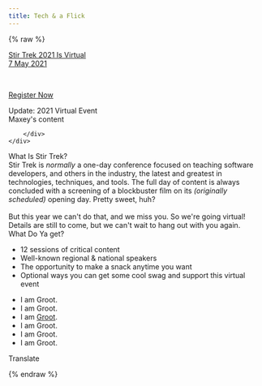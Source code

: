 ```yaml
---
title: Tech & a Flick
---
```



{% raw %}
<div class="row" id="stirTrekHeroContainer">
    <!-- <a href="https://www.marktapparel.com/store/c55/Stir_Trek.html" target="_blank" rel="noopener noreferrer">
        <div id="dateAndCostContainer" class="comic-panel-body comic-panel-subdued">
            2020 is Cancelled<br>
            <p style="font-size: .7em">but you can support us by visiting</p>
            <p class="registerNow" style="font-size: 1.7em">STORE TREK</p>
            <br>
        </div> -->
    <!--</a>-->
    <!-- <div id="dateAndCostContainer" class="comic-panel-body comic-panel-subdued">
        <p class="date">Stir Trek - Columbus, OH</p>
        <p class="date">1 May 2020</p>
    </div> -->
    <a href="https://www.youtube.com/stirtrek" target="_blank" rel="noopener noreferrer">
        <div id="dateAndCostContainer" class="comic-panel-body comic-panel-subdued">
            <p class="date">Stir Trek 2021 Is Virtual<br>7 May 2021</p>
            <br>
            <p class="registerNow">Register Now</p>
        </div>
    </a>
    <!-- <a href="https://sessionize.com/stir-trek-2020/" target="_blank" rel="noopener noreferrer">
        <div id="dateAndCostContainer" class="comic-panel-body comic-panel-subdued">
            <p class="date">CFP is Open!</p>
            <p class="registerNow">Click here to submit your talks</p>
        </div>
    </a> -->
</div>

<div class="row">
    <div class="col-md-12">
        <div class="comic-panel-header comic-panel-gold offset">
            Update: 2021 Virtual Event
        </div>
        <div class="comic-panel-body with-header">
            Maxey's content
            
        </div>
    </div>
</div>

<div class="row">
    <div class="col-md-6">
        <div class="comic-panel-header offset">
            What Is Stir Trek?
        </div>
        <div class="comic-panel-body with-header">
            Stir Trek is <em>normally</em> a one-day conference focused on teaching software developers, and others in the industry, the latest and greatest in technologies, techniques, and tools. The full day of content is always concluded with a screening of a blockbuster film on its <i>(originally scheduled)</i> opening day. Pretty sweet, huh?
            <br>
            <br>
            <!--<a href="https://goo.gl/maps/wVdUQNDfXd9Zxd2P8">AMC Easton 30</a>, Columbus, OH-->
            But this year we can't do that, and we miss you. So we're going virtual! Details are still to come, but we can't wait to hang out with you again.
        </div>
    </div>
    <div class="col-md-6">
        <div class="comic-panel-header offset" id="whatigetheader">What Do Ya get?</div>
        <div class="comic-panel-body with-header" id="whatiget">
            <!--<ul>
                <li>48 Sessions of critical content</li>
                <li>Well-known regional &amp; national Speakers</li>
                <li>Screening of Marvel's <a href="https://www.marvel.com/movies/black-widow">Black Widow</a></li>
                <li>Breakfast and Lunch</li>
                <li>Refreshments during the movie</li>
                <li>Registration box with fun bonus swag</li>
            </ul>-->
            <ul>
                <li>12 sessions of critical content</li>
                <li>Well-known regional &amp; national speakers</li>
                <li>The opportunity to make a snack anytime you want</li>
                <li>Optional ways you can get some cool swag and support this virtual event</li>
            </ul>
            <div class="comic-panel-inset"></div>
        </div>
        <div class="comic-panel-body with-header hidden" id="whatigetGroot">
            <ul>
                <li>I am Groot.</li>
                <li>I am Groot.</li>
                <li>I am <a href="https://www.marvel.com/movies/black-widow">Groot</a>.</li>
                <li>I am Groot.</li>
                <li>I am Groot.</li>
                <li>I am Groot.</li>
            </ul>
            <div class="comic-panel-inset"></div>
        </div>
        <div class="comic-panel-footer offset">
            <a id="translate">Translate</a>
        </div>
        <script>
            document.getElementById('translate').addEventListener('click', () => {
                document.getElementById('whatiget').classList.toggle('hidden');
                document.getElementById('whatigetGroot').classList.toggle('hidden');
            });
        </script>
    </div>
</div>

<!--<div class="row">
    <div class="col-md-6">
        <div class="comic-panel-header offset">
            Important Dates
        </div>
        <div class="comic-panel-body with-header small">
{% endraw %}
* **12/2/2019** - Call for sponsors opens
* **1/12/2020** - CFP opens
* **2/1/2020**  - CFP closes
* **2/23/2020** - CFP notification goal date
* **2/27/2020** - Tickets go on sale ($150 each)
* **3/30/2020** - Last day to edit shipping information
* **4/1/2020** - Last day for refunds
* **4/21/2020** - Boxes begin shipping
* **5/1/2020** - Stir Trek 2020!
{% raw %}
        </div>
    </div>
<div class="col-md-6">
        <div class="comic-panel-header offset">Mega Food Drive</div>
        <div class="comic-panel-body with-header">
            Be <strong>awesome</strong>. Help those in need. Bring non-perishable food. Donate it. Maybe win something.
            <p class="small">
                Any non-perishable donations welcomed, emphasis on shampoo, conditioner, canned tomatoes, canned beans and cereal. Donations will go to charity, and we'll be raffling off an awesome prize.
            </p>
        </div>
    </div>
</div>-->
{% endraw %}

